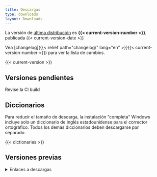 ```yaml
---
title: Descargas
type: downloads
layout: Downloads
---
```


La versión de [última distribución](https://github.com/Aegisub/Aegisub/releases/latest) es **{{< current-version-number >}}**, publicada {{< current-version-date >}}

Vea [changelog]({{< relref path="changelog/" lang="en" >}}{{< current-version-number >}}) para ver la lista de cambios.

{{< current-version >}}

## Versiones pendientes

Revise la CI build

## Diccionarios

Para reducir el tamaño de descarga, la instalación "completa" Windows incluye solo
un diccionario de inglés estadounidense para el corrector ortográfico. Todos los
demás diccionarios deben descargarse por separado:

{{< dictionaries >}}

## Versiones previas

<details>
<summary>Enlaces a descargas</summary>
{{< previous-versions >}}
</details>
